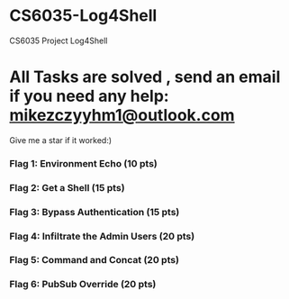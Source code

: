 # CS6035-Log4Shell
CS6035 Project Log4Shell
# All Tasks are solved , send an email if you need any help: mikezczyyhm1@outlook.com
Give me a star if it worked:)

### Flag 1: Environment Echo (10 pts)
### Flag 2: Get a Shell (15 pts)
### Flag 3: Bypass Authentication (15 pts)
### Flag 4: Infiltrate the Admin Users (20 pts)
### Flag 5: Command and Concat (20 pts)
### Flag 6: PubSub Override (20 pts)

